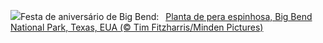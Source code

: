 ![](https://www.bing.com/th?id=OHR.BigBendAnniv_PT-BR9746173577_UHD.jpg&w=1000)Festa de aniversário de Big Bend:&nbsp;&ensp;[Planta de pera espinhosa, Big Bend National Park, Texas, EUA (© Tim Fitzharris/Minden Pictures)](https://www.bing.com/th?id=OHR.BigBendAnniv_PT-BR9746173577_UHD.jpg)
<br><br/>
